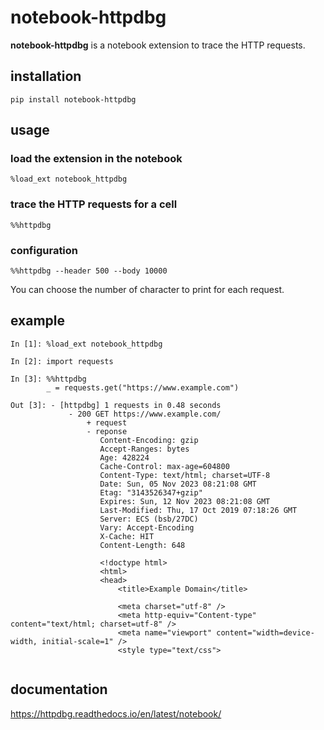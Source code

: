 # notebook-httpdbg

**notebook-httpdbg** is a notebook extension to trace the HTTP requests.

## installation 

```
pip install notebook-httpdbg
```

## usage

### load the extension in the notebook

```
%load_ext notebook_httpdbg
```

### trace the HTTP requests for a cell
```
%%httpdbg
```

### configuration
```
%%httpdbg --header 500 --body 10000
```
You can choose the number of character to print for each request.


## example

```
In [1]: %load_ext notebook_httpdbg
```
```
In [2]: import requests
```

```
In [3]: %%httpdbg
        _ = requests.get("https://www.example.com")
```
```
Out [3]: - [httpdbg] 1 requests in 0.48 seconds
             - 200 GET https://www.example.com/
                 + request
                 - reponse
                    Content-Encoding: gzip
                    Accept-Ranges: bytes
                    Age: 428224
                    Cache-Control: max-age=604800
                    Content-Type: text/html; charset=UTF-8
                    Date: Sun, 05 Nov 2023 08:21:08 GMT
                    Etag: "3143526347+gzip"
                    Expires: Sun, 12 Nov 2023 08:21:08 GMT
                    Last-Modified: Thu, 17 Oct 2019 07:18:26 GMT
                    Server: ECS (bsb/27DC)
                    Vary: Accept-Encoding
                    X-Cache: HIT
                    Content-Length: 648

                    <!doctype html>
                    <html>
                    <head>
                        <title>Example Domain</title>

                        <meta charset="utf-8" />
                        <meta http-equiv="Content-type" content="text/html; charset=utf-8" />
                        <meta name="viewport" content="width=device-width, initial-scale=1" />
                        <style type="text/css">
        
```

## documentation

https://httpdbg.readthedocs.io/en/latest/notebook/
